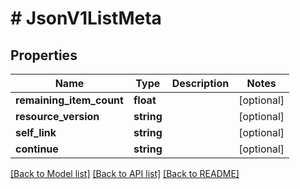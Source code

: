 # # JsonV1ListMeta

## Properties

Name | Type | Description | Notes
------------ | ------------- | ------------- | -------------
**remaining_item_count** | **float** |  | [optional]
**resource_version** | **string** |  | [optional]
**self_link** | **string** |  | [optional]
**continue** | **string** |  | [optional]

[[Back to Model list]](../../README.md#models) [[Back to API list]](../../README.md#endpoints) [[Back to README]](../../README.md)
